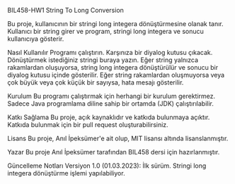 BIL458-HW1 String To Long Conversion

Bu proje, kullanıcının bir stringi long integera dönüştürmesine olanak tanır. Kullanıcı bir string girer ve program, stringi long integera ve sonucu kullanıcıya gösterir.

Nasıl Kullanılır
    Programı çalıştırın.
    Karşınıza bir diyalog kutusu çıkacak. Dönüştürmek istediğiniz stringi buraya yazın.
    Eğer string yalnızca rakamlardan oluşuyorsa, string long integera dönüştürülür ve sonucu bir diyalog kutusu içinde gösterilir.
    Eğer string rakamlardan oluşmuyorsa veya çok büyük veya çok küçük bir sayıysa, hata mesajı gösterilir.

Kurulum
    Bu programı çalıştırmak için herhangi bir kurulum gerektirmez. Sadece Java programlama diline sahip bir ortamda (JDK) çalıştırılabilir.

Katkı Sağlama
    Bu proje, açık kaynaklıdır ve katkıda bulunmaya açıktır. Katkıda bulunmak için bir pull request oluşturabilirsiniz.

Lisans
    Bu proje, Anıl İpeksümer'e ait olup, MIT lisansı altında lisanslanmıştır.

Yazar
    Bu proje Anıl İpeksümer tarafından BIL458 dersi için hazırlanmıştır.

Güncelleme Notları
    Versiyon 1.0 (01.03.2023): İlk sürüm. Stringi long integera dönüştürme işlemi yapılabiliyor.